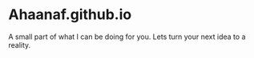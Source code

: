 # Ahaanaf.github.io
A small part of what I can be doing for you. Lets turn your next idea to a reality.
